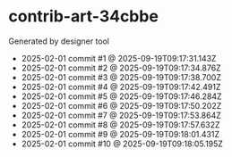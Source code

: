 # contrib-art-34cbbe
Generated by designer tool
- 2025-02-01 commit #1 @ 2025-09-19T09:17:31.143Z
- 2025-02-01 commit #2 @ 2025-09-19T09:17:34.876Z
- 2025-02-01 commit #3 @ 2025-09-19T09:17:38.700Z
- 2025-02-01 commit #4 @ 2025-09-19T09:17:42.491Z
- 2025-02-01 commit #5 @ 2025-09-19T09:17:46.284Z
- 2025-02-01 commit #6 @ 2025-09-19T09:17:50.202Z
- 2025-02-01 commit #7 @ 2025-09-19T09:17:53.864Z
- 2025-02-01 commit #8 @ 2025-09-19T09:17:57.632Z
- 2025-02-01 commit #9 @ 2025-09-19T09:18:01.431Z
- 2025-02-01 commit #10 @ 2025-09-19T09:18:05.195Z
